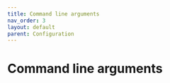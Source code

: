 ```yaml
---
title: Command line arguments
nav_order: 3
layout: default
parent: Configuration
---
```


# Command line arguments
